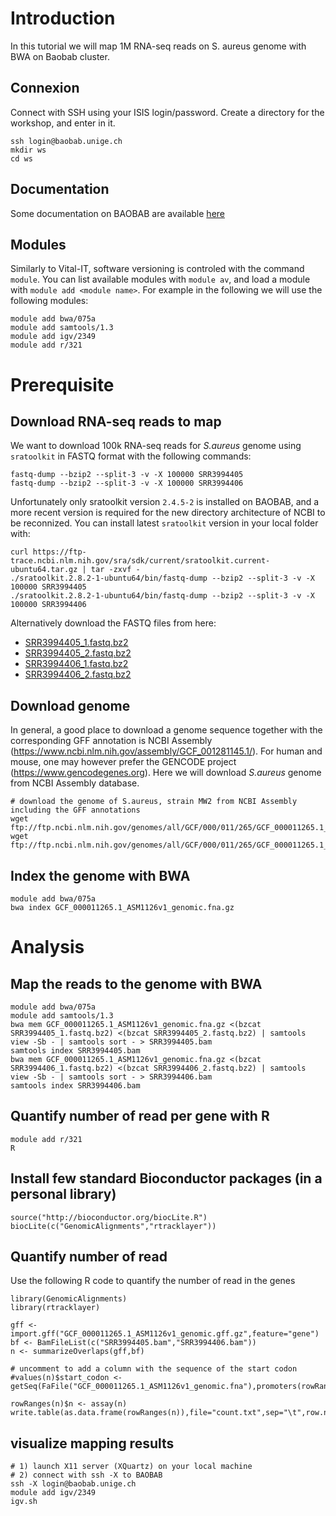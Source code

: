 
# Introduction
In this tutorial we will map 1M RNA-seq reads on S. aureus genome with BWA on Baobab cluster.

## Connexion
Connect with SSH using your ISIS login/password. Create a directory for the workshop, and enter in it.

    ssh login@baobab.unige.ch
    mkdir ws
    cd ws

## Documentation
Some documentation on BAOBAB are available [here](http://baobabmaster.unige.ch/enduser/src/enduser/enduser.html)

## Modules
Similarly to Vital-IT, software versioning is controled with the command `module`.
You can list available modules with `module av`, and load a module with `module add <module name>`. For example in the following we will use the following modules:

    module add bwa/075a
    module add samtools/1.3
    module add igv/2349
    module add r/321


# Prerequisite 

## Download RNA-seq reads to map

We want to download 100k RNA-seq reads for *S.aureus* genome using `sratoolkit` in FASTQ format with the following commands:

    fastq-dump --bzip2 --split-3 -v -X 100000 SRR3994405
    fastq-dump --bzip2 --split-3 -v -X 100000 SRR3994406

Unfortunately only sratoolkit version `2.4.5-2` is installed on BAOBAB, and a more recent version is required for the new directory architecture of NCBI to be reconnized. You can install latest `sratoolkit` version in your local folder with:

    curl https://ftp-trace.ncbi.nlm.nih.gov/sra/sdk/current/sratoolkit.current-ubuntu64.tar.gz | tar -zxvf -
    ./sratoolkit.2.8.2-1-ubuntu64/bin/fastq-dump --bzip2 --split-3 -v -X 100000 SRR3994405
    ./sratoolkit.2.8.2-1-ubuntu64/bin/fastq-dump --bzip2 --split-3 -v -X 100000 SRR3994406


Alternatively download the FASTQ files from here:
 - [SRR3994405_1.fastq.bz2](SRR3994405_1.fastq.bz2)
 - [SRR3994405_2.fastq.bz2](SRR3994405_2.fastq.bz2)
 - [SRR3994406_1.fastq.bz2](SRR3994406_1.fastq.bz2)
 - [SRR3994406_2.fastq.bz2](SRR3994406_2.fastq.bz2)




## Download genome

In general, a good place to download a genome sequence together with the corresponding GFF annotation is NCBI Assembly (https://www.ncbi.nlm.nih.gov/assembly/GCF_001281145.1/). For human and mouse, one may however prefer the GENCODE project (https://www.gencodegenes.org). Here we will download *S.aureus* genome from NCBI Assembly database.

    # download the genome of S.aureus, strain MW2 from NCBI Assembly including the GFF annotations
    wget ftp://ftp.ncbi.nlm.nih.gov/genomes/all/GCF/000/011/265/GCF_000011265.1_ASM1126v1/GCF_000011265.1_ASM1126v1_genomic.gff.gz
    wget ftp://ftp.ncbi.nlm.nih.gov/genomes/all/GCF/000/011/265/GCF_000011265.1_ASM1126v1/GCF_000011265.1_ASM1126v1_genomic.fna.gz


## Index the genome with BWA
    module add bwa/075a
    bwa index GCF_000011265.1_ASM1126v1_genomic.fna.gz
    

# Analysis

## Map the reads to the genome with BWA
    module add bwa/075a
    module add samtools/1.3
    bwa mem GCF_000011265.1_ASM1126v1_genomic.fna.gz <(bzcat SRR3994405_1.fastq.bz2) <(bzcat SRR3994405_2.fastq.bz2) | samtools view -Sb - | samtools sort - > SRR3994405.bam
    samtools index SRR3994405.bam
    bwa mem GCF_000011265.1_ASM1126v1_genomic.fna.gz <(bzcat SRR3994406_1.fastq.bz2) <(bzcat SRR3994406_2.fastq.bz2) | samtools view -Sb - | samtools sort - > SRR3994406.bam
    samtools index SRR3994406.bam

## Quantify number of read per gene with R
    module add r/321
    R
    
## Install few standard Bioconductor packages (in a personal library)
    source("http://bioconductor.org/biocLite.R")
    biocLite(c("GenomicAlignments","rtracklayer"))

## Quantify number of read
Use the following R code to quantify the number of read in the genes

    library(GenomicAlignments)
    library(rtracklayer)
    
    gff <- import.gff("GCF_000011265.1_ASM1126v1_genomic.gff.gz",feature="gene")
    bf <- BamFileList(c("SRR3994405.bam","SRR3994406.bam"))
    n <- summarizeOverlaps(gff,bf)
    
    # uncomment to add a column with the sequence of the start codon
    #values(n)$start_codon <- getSeq(FaFile("GCF_000011265.1_ASM1126v1_genomic.fna"),promoters(rowRanges(n),0,3))
    
    rowRanges(n)$n <- assay(n)
    write.table(as.data.frame(rowRanges(n)),file="count.txt",sep="\t",row.names=FALSE)


## visualize mapping results 
    # 1) launch X11 server (XQuartz) on your local machine
    # 2) connect with ssh -X to BAOBAB
    ssh -X login@baobab.unige.ch
    module add igv/2349
    igv.sh
    
    
    
    
